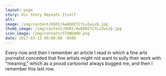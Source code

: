 ```yaml
---
layout: page
story: His Story Repeats Itself
alt:
image: /img/content/HSRI/Aw66KETCYLu2wszQ.jpg
thumb_image: /img/content/HSRI/Aw66KETCYLu2wszQ.jpg
icon_image: /img/content/STANDARD.png
date: 2017-03-13 09:00:00 -0500
---
```

Every now and then I remember an article I read in which a fine arts journalist conceded that fine artists might not want to sully their work with "meaning," which as a proud cartoonist always bugged me, and then I remember this last row.